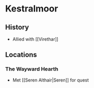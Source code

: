 
# Kestralmoor
## History
- Allied with [[Virethar]]
## Locations
### The Wayward Hearth
- Met [[Seren Althair|Seren]] for quest

